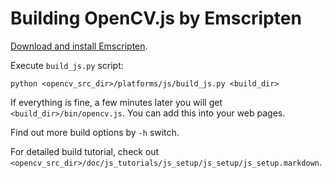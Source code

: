 Building OpenCV.js by Emscripten
====================

[Download and install Emscripten](https://kripken.github.io/emscripten-site/docs/getting_started/downloads.html).

Execute `build_js.py` script:
```
python <opencv_src_dir>/platforms/js/build_js.py <build_dir>
```

If everything is fine, a few minutes later you will get `<build_dir>/bin/opencv.js`. You can add this into your web pages.

Find out more build options by `-h` switch.

For detailed build tutorial, check out `<opencv_src_dir>/doc/js_tutorials/js_setup/js_setup/js_setup.markdown`.
